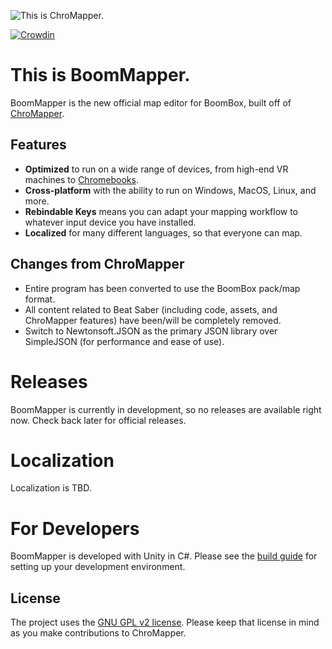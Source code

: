 ﻿![This is ChroMapper.](https://i.imgur.com/nQ7caC2.png)

[![Crowdin](https://badges.crowdin.net/chromapper/localized.svg)](https://crowdin.com/project/chromapper)

# This is BoomMapper.
BoomMapper is the new official map editor for BoomBox, built off of [ChroMapper](https://github.com/Caeden117/ChroMapper).

## Features
- **Optimized** to run on a wide range of devices, from high-end VR machines to [Chromebooks](https://cdn.discordapp.com/attachments/702231982335197264/892184054147993640/20210927_190030.jpg).
- **Cross-platform** with the ability to run on Windows, MacOS, Linux, and more.
- **Rebindable Keys** means you can adapt your mapping workflow to whatever input device you have installed.
- **Localized** for many different languages, so that everyone can map.

## Changes from ChroMapper
- Entire program has been converted to use the BoomBox pack/map format.
- All content related to Beat Saber (including code, assets, and ChroMapper features) have been/will be completely removed.
- Switch to Newtonsoft.JSON as the primary JSON library over SimpleJSON (for performance and ease of use).

# Releases
BoomMapper is currently in development, so no releases are available right now. Check back later for official releases.

# Localization
Localization is TBD.

# For Developers
BoomMapper is developed with Unity in C#. Please see the [build guide](BUILD.md) for setting up your development environment.

## License
The project uses the [GNU GPL v2 license](https://github.com/Caeden117/ChroMapper/blob/master/LICENSE). Please keep that license in mind as you make contributions to ChroMapper.
